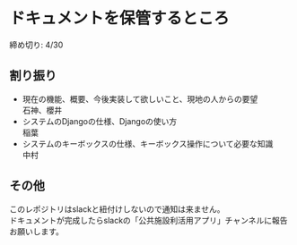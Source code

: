 # ドキュメントを保管するところ
締め切り: 4/30  

## 割り振り
- 現在の機能、概要、今後実装して欲しいこと、現地の人からの要望  
石神、櫻井
- システムのDjangoの仕様、Djangoの使い方  
稲葉
- システムのキーボックスの仕様、キーボックス操作について必要な知識  
中村

## その他
このレポジトリはslackと紐付けしないので通知は来ません。  
ドキュメントが完成したらslackの「公共施設利活用アプリ」チャンネルに報告お願いします。
